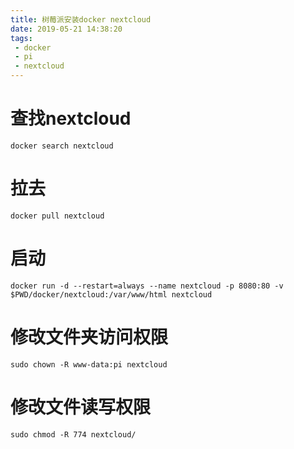 ```yaml
---
title: 树莓派安装docker nextcloud
date: 2019-05-21 14:38:20
tags:
 - docker
 - pi
 - nextcloud
---
```


# 查找nextcloud

```
docker search nextcloud
```

<!---more-->

# 拉去

```
docker pull nextcloud
```

# 启动

```
docker run -d --restart=always --name nextcloud -p 8080:80 -v $PWD/docker/nextcloud:/var/www/html nextcloud
```

# 修改文件夹访问权限

```
sudo chown -R www-data:pi nextcloud
```

# 修改文件读写权限

```
sudo chmod -R 774 nextcloud/
```


